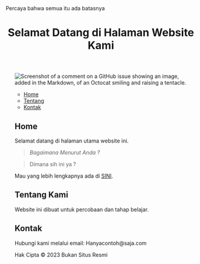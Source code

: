 
<html>
<head>
    Percaya bahwa semua itu ada batasnya 
</head>
<body>
    <header>
        <h1>Selamat Datang di Halaman Website Kami</h1>
    </header>
    <nav>
        <ul>
          
 ![Screenshot of a comment on a GitHub issue showing an image, added in the Markdown, of an Octocat smiling and raising a tentacle.](https://www.backpackerlampung.com/wp-content/uploads/2020/05/suohh_d3cs2r.png)
<!DOCTYPE html>
<nav>
        <ul>
            <li><a href="#home">Home</a></li>
            <li><a href="#about">Tentang</a></li>
            <li><a href="#contact">Kontak</a></li>
        </ul>
    </nav>
    <main>
        <section id="home">
            <h2>Home</h2>
            <p>Selamat datang di halaman utama website ini.</p>
          
> _Bagaimana Menurut Anda ?_

> Dimana sih ini ya ?
  
 Mau yang lebih lengkapnya ada di [SINI](https://www.backpackerlampung.com/backpacker-lampung-wisata-tersembunyi-danau-suoh-lampung-barat/).
<nav>
        <ul>
        </section>
        <section id="about">
            <h2>Tentang Kami</h2>
            <p>Website ini dibuat untuk percobaan dan tahap belajar.</p>
        </section>
        <section id="contact">
            <h2>Kontak</h2>
            <p>Hubungi kami melalui email: Hanyacontoh@saja.com</p>
        </section>
    </main>
    <footer>
        <p>Hak Cipta &copy; 2023 Bukan Situs Resmi</p>
    </footer>
</body>
</html>
    
